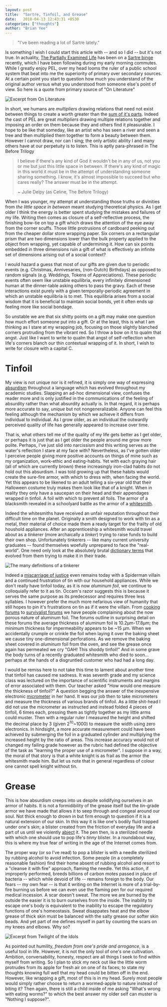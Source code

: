 ```yaml
---
layout: post
title:  "Sartre, Tinfoil, and Grease"
date:   2018-04-13 12:43:31 +0530
categories: ["thoughts"]
author: "Brian Yee"
---
```


>"I've been reading a lot of Sartre lately."

Is something I wish I could start this article with -- and so I did -- but it's not true.
In actuality, [The Partially Examined Life](https://partiallyexaminedlife.com) has been on a [Sartre binge](https://partiallyexaminedlife.com/2019/04/01/ep212-1-sartre/) recently, which I have been following during my early morning commutes.
While I greatly enjoy PEL, over my head looms the ruler of a public school system that beat into me the superiority of primary over secondary sources.
At a certain point you start to question how much you understand of the original author versus what you understood from someone else's point of view.
So here is a quote from primary source of "On Literature"

![Excerpt from On Literature](https://raw.githubusercontent.com/Brian-Yee/brian-yee.github.io/master/_includes/images/sartre-quote.png)


In short, we humans are _multipliers_ drawing relations that need not exist between things to create a worth greater than the [sum of it's parts](https://en.wikipedia.org/wiki/Gestalt_psychology).
Indeed the cast of PEL are great _multipliers_ drawing multiple relations together and imposing an order on them because they and others find it pleasurable.
I hope to be like that someday, like an artist who has seen a river and seen a tree and then multiplied them together to form a beauty between them.
However I cannot draw, nor can I sing; the only artistic ability I and many others have at our perpetuity is to listen.
This is aptly para-phrased in The Before Trilogy

>I believe if there's any kind of God it wouldn't be in any of us, not you or me but just this little space in between. If there's any kind of magic in this world it must be in the attempt of understanding someone sharing something. I know, it's almost impossible to succeed but who cares really? The answer must be in the attempt.
>
>~ Julie Delpy (as Celine, The Before Trilogy)

When I was younger, my attempt at understanding those truths or divinities from _the little space in between_ meant studying theoretical physics.
As I get older I think the energy is better spent studying the mistakes and failures of my life.
Writing then comes as closure of a self-reflective process, the finishing bow-tie on top a gift which draws the attention of the eye away from the corner scuffs.
Those little protrusions of cardboard peeking out from the cheaper dollar store wrapping paper.
Six corners on a rectangular prism that are two dimensions lower than the bulk property applied to the object from wrapping, yet capable of undermining it.
How can six points embedded in three dimensions ruin a gift of what is effectively an infinite set of dimensions arising out of a social context?

I would hazard a guess that most of our gifts are given due to periodic events (e.g. Christmas, Annivesaries, (non-Dutch) Birthdays) as opposed to random signals (e.g. Weddings, Tokens of Appreciations).
These periodic events often seem like unstable equilibria, every infinitely dimensioned human at the dinner-table asking others to pass the gravy.
Each of these interactions exist purely with a given temporally-periodic agreement in which an unstable equilibria is to met.
This equilibria arises from a social wisdom that it is beneficial to maintain social bonds, yet it often ends up feeling more like social bondage.

So unstable we are that six shitty points on a gift may make one question how much effort someone put into a gift.
Or at the least, this is what I am thinking as I stare at my wrapping job, focusing on those slightly blanched corners protruding from the vibrant red.
So I throw a bow on it to qualm that angst.
Just like I want to write to qualm that angst of self-reflection when life's corners blanch our thin contextual wrapping of it.
In short, I wish to write for closure with a capital C.

# Tinfoil

My view is not unique nor is it refined, it is simply one way of expressing [absurdism](https://en.wikipedia.org/wiki/Absurdism) throughout a language which has evolved throughout my academic studies.
Slapping an ad-hoc dimensional view, confuses the reader more and is only justified in the communications of the feeling of absurdity rather than what absurdity actually is.
In that regard, it is perhaps more accurate to say, _unique_ but not nongeneralizable.
Anyone can feel this feeling although the mechanism by which we achieve it differs from individual to individual.
As I grow older, as an individual the outwardly perceived quality of life has generally appeared to increase over time.

That is, what others tell me of the quality of my life gets better as I get older, or perhaps it is just that as I get older the people around me grow more polite.
Perhaps, I've just slid into narcissism and this writing serves as the water's reflection I stare at my face with?
Nevertheless, as I've gotten older I perceive people giving more positive accounts on things of mine such as my organization, work-ethic and eating-habits.
Yet with each graying hair (all of which are currently brown) these increasingly iron-clad habits do not hold out this absurdism.
I was told growing up that these habits would create the sure-fire armor, with which to dress with, when facing the world. 
Yet this appears to be likened to an adult telling a six-year old that their Halloween costume truly makes them look like that of a knight. 
When in reality they only have a saucepan on their head and their appendages wrapped in tinfoil.
A foil with which to prevent all foils.
The armor of a blacksmith revealed in a schoolyard battle as the armor of a [whitesmith](https://en.wikipedia.org/wiki/Tinsmith).

Indeed the whitesmiths have received an unfair reputation throughout their difficult time on the planet.
Originally a smith designed to work with tin as a metal, their material of choice made them a ready target for the frailty of old houshold appliances.
After an apprenticeship a whitesmith would travel about as a _tinkerer_ (more archaically a _tinker_) trying to raise funds to build their own shop.
Unfortunately tinkerers -- like many current university graduates -- found themselves woefully unprepared to face the "real-world".
One need only look at the absolutely brutal [dictionary terms](https://www.dictionary.com/browse/tinkerer) that evolved from them trying to make it in their trade.

![The many definitions of a tinkerer](https://raw.githubusercontent.com/Brian-Yee/brian-yee.github.io/master/_includes/images/tinkerer.png)

Indeed a [miscarriage of justice](https://en.wikipedia.org/wiki/Miscarriage_of_justice) even remains today with a Spiderman villain and a continued frustration of tin with our household appliances.
While we don't really have tinfoil today, as it is now _aluminum foil_, we continue to colloquially refer to it as tin. 
Occam's razor suggests this is because it serves the same purpose as its predecessor and requires three less syllables.
I however prefer the much more nefarious view of humanity that still hopes to pin it's frustrations on tin as if it were the villain.
From [cooking forums](https://cooking.stackexchange.com/questions/64219/is-aluminum-foil-porous) to [survivalist forums](https://www.survivalistboards.com/showthread.php?t=117680) we have people complaining about the now porous nature of aluminum foil.
The forums outline in surprising detail on these forums the average thickness of aluminum foil is 10.2µm-17.8µm; the minimum thickness for impermeability appears to be ~15 µm.
When we accidentally crumple or crinkle the foil when laying it over the baking sheet we cause tiny one-dimensional perforations.
As we remove the baking sheet covered in _aluminum_ foil from the oven, and see the grease once again has permeated we cry "GAH! This shoddy tinfoil!" And in some grave the body turns of a recently graduated whitesmith who died to soon... perhaps at the hands of a disgruntled customer who had had a long day.

I would be remiss here to not take this time to lament about another time that tinfoil has caused me sadness.
It was seventh grade and my science class was lectured on the importance of scientific instruments and margins of error associated with them.
Our teacher asked "How would one measure the thickness of tinfoil?" A question begging the answer of the inexpensive electronic [micrometer](https://en.wikipedia.org/wiki/Micrometer) in her hand.
It was our job then to take micrometers and measure the thickness of various brands of tinfoil.
As a little shit-head  I did not use the micrometer as instructed and instead folded 4 pieces of tinfoil, 6 times each, pressing them as tightly together as my little arms could muster.
Then with a regular ruler I measured the height and shifted the decimal place by 3 (given 2<sup>10</sup>~1000) to measure the width using zero electronics.
In hindsight, a more accurate measurement could have been achieved by submerging the foil in a graduated cylinder and multiplying the increased height by the ratio of areas.
This increase accuracy would not of changed my failing grade however as the rubric had defined the objective of the task as "learning the proper use of a micrometer". 
I suppose in a way, the moral of that story is that a white knight is as frail as the armor the whitesmith made him. 
But let us note that in general regardless of colour one cannot spell knight without tin.

# Grease

This is how absurdism creeps into us despite solidifying ourselves in an armor of habits.
It is not a formidibility of the grease itself but the _tin_-grade armor we have made that allows it to seep through and congeal around our soul.
Not thick enough to drown in but firm enough to question if it is a natural extension of our skin.
In this way it is like one's bodily fluid trapped under one's skin; a blister created from the friction of everyday life and a part of us until we violently [abject](https://en.wikipedia.org/wiki/Abjection) it.
The pen then, is a sterilized needle with which one should use to pop life's _tinny_ blister.
In a roundabout way, this is where my true fear of writing in the age of the Internet comes from.

The proper way (or so I've read) to pop a blister is with a needle sterilized by rubbing alcohol to avoid infection.
Some people (in a completely reasonable fashion) find their home absent of rubbing alcohol and resort to a "cleanse it with fire" approach, flaming the needle.
Yet this action, if improperly performed, breeds billions of carbon motes passed in place of bacteria -- which while devoid of life -- remains foreign to the body. 
Our fears -- my own fear -- is that it writing on the Internet is more of a trial-by-fire burning us before we can even use the flaming pen for our required medical incession.
A scar doesn't sweat.
The more we are burned by the outside the easier it is to burn ourselves from the inside.
The inability to escape one's body is equivalent to the inability to escape the regulatory functions of one's homeostasis.
Sweat disappates heat and the elbow grease of thick skin must be balanced with the salty grease our softer skin beads.
And yet part of me defines myself in part by counting the scars on my knees and elbows. Why so?

![Excerpt from Twilight of the Idols](https://raw.githubusercontent.com/Brian-Yee/brian-yee.github.io/master/_includes/images/nietzsche-quote.png)

As pointed out humility, _freedom from one's pride and arrogance_, is a useful tool in life. 
However, it is not the only tool of one's one cultivation. 
Ambition, conversability, honesty, respect are all things I seek to find within myself from writing. 
So I plan to stick my neck out like the little worm protrudes from its apple for fresh air on one of its faces; to state my thoughts knowing full well that my head could be bitten off in the end. 
However, like wrapping a gift, most of this is in my head.
Surely most people would simply rather choose to return a wormed-apple to nature instead of biting it?
Then again, there is still a child inside of me asking "What's wrong with eating worms?" to which the best answer my older self can muster is "Nothing I suppose?".
